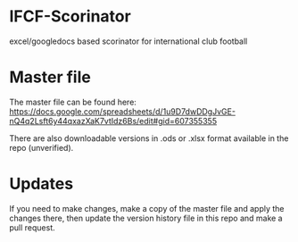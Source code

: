 # IFCF-Scorinator
excel/googledocs based scorinator for international club football

# Master file
The master file can be found here:
https://docs.google.com/spreadsheets/d/1u9D7dwDDgJvGE-nQ4q2Lsft6y44qxazXaK7vtIdz6Bs/edit#gid=607355355

There are also downloadable versions in .ods or .xlsx format available in the repo (unverified).

# Updates
If you need to make changes, make a copy of the master file and apply the changes there, then update the version history file in this repo and make a pull request.
